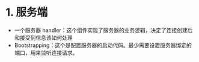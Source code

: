# 1. 服务端

- 一个服务器 handler：这个组件实现了服务器的业务逻辑，决定了连接创建后和接受到信息该如何处理
- Bootstrapping：这个是配置服务器的启动代码。最少需要设置服务器绑定的端口，用来监听连接请求。